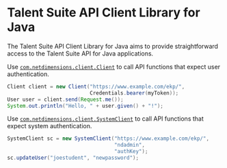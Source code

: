 # Talent Suite API Client Library for Java

The Talent Suite API Client Library for Java aims to provide straightforward access to the Talent Suite API for Java applications.

Use [`com.netdimensions.client.Client`](https://github.com/rmlowe/netdimensions-api-java-client/blob/master/netdimensions-api-client/src/main/java/com/netdimensions/client/Client.java) to call API functions that expect user authentication.

```java
Client client = new Client("https://www.example.com/ekp/",
                           Credentials.bearer(myToken));
User user = client.send(Request.me());
System.out.println("Hello, " + user.given() + "!");
```

Use [`com.netdimensions.client.SystemClient`](https://github.com/rmlowe/netdimensions-api-java-client/blob/master/netdimensions-api-client/src/main/java/com/netdimensions/client/SystemClient.java) to call API functions that expect system authentication.

```java
SystemClient sc = new SystemClient("https://www.example.com/ekp/",
                                   "ndadmin",
                                   "authKey");
sc.updateUser("joestudent", "newpassword");
```
